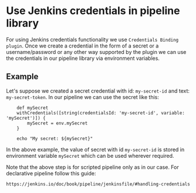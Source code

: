 # Use Jenkins credentials in pipeline library

For using Jenkins credentials functionality we use `Credentials Binding plugin`. Once we create a credential in the form of a secret or a username/password or any other way supported by the plugin we can use the credentials in our pipeline library via environment variables. 

## Example

Let's suppose we created a secret credential with id: `my-secret-id` and text: `my-secret-token`. In our pipeline we can use the secret like this: 

```
    def mySecret
    withCredentials([string(credentialsId: 'my-secret-id', variable: 'mySecret')]) {
        mySecret = env.mySecret
    }
   
    echo "My secret: ${mySecret}"
```

In the above example, the value of secret with id `my-secret-id` is stored in environment variable `mySecret` which can be used wherever required.

Note that the above step is for scripted pipeline only as in our case. For declarative pipeline follow this guide: 

```
https://jenkins.io/doc/book/pipeline/jenkinsfile/#handling-credentials
```